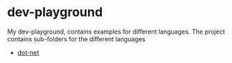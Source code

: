 # dev-playground

My dev-playground, contains examples for different languages. The project contains sub-folders for the different languages

- [dot-net](./dot-net)